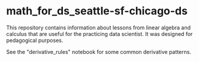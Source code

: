 # math_for_ds_seattle-sf-chicago-ds

This repository contains information about lessons from linear algebra and calculus that are useful for the practicing data scientist. It was designed for pedagogical purposes.

See the "derivative_rules" notebook for some common derivative patterns.
